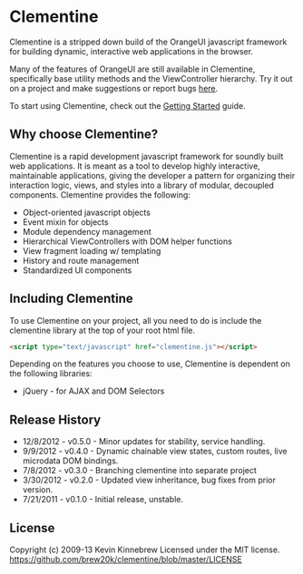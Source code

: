 # Clementine

Clementine is a stripped down build of the OrangeUI javascript framework for building dynamic, interactive web applications in the browser.

Many of the features of OrangeUI are still available in Clementine, specifically base utility methods and the ViewController hierarchy. Try it out on a project and make suggestions or report bugs [here].

To start using Clementine, check out the [Getting Started] guide.

## Why choose Clementine?

Clementine is a rapid development javascript framework for soundly built web applications. It is meant as a tool to develop highly interactive, maintainable applications, giving the developer a pattern for organizing their interaction logic, views, and styles into a library of modular, decoupled components. Clementine provides the following:

- Object-oriented javascript objects
- Event mixin for objects
- Module dependency management
- Hierarchical ViewControllers with DOM helper functions
- View fragment loading w/ templating
- History and route management
- Standardized UI components

## Including Clementine

To use Clementine on your project, all you need to do is include the clementine library at the top of your root html file.

```html
<script type="text/javascript" href="clementine.js"></script>
```

Depending on the features you choose to use, Clementine is dependent on the following libraries:

* jQuery - for AJAX and DOM Selectors

## Release History

* 12/8/2012 - v0.5.0 - Minor updates for stability, service handling.
* 9/9/2012 - v0.4.0 - Dynamic chainable view states, custom routes, live microdata DOM bindings.
* 7/8/2012 - v0.3.0 - Branching clementine into separate project
* 3/30/2012 - v0.2.0 - Updated view inheritance, bug fixes from prior version.
* 7/21/2011 - v0.1.0 - Initial release, unstable.

## License

Copyright (c) 2009-13 Kevin Kinnebrew
Licensed under the MIT license.
<https://github.com/brew20k/clementine/blob/master/LICENSE>

[here]: https://github.com/brew20k/clementine/issues?labels=&sort=created&state=open
[OrangeUI]:https://github.com/brew20k/orangeui
[Getting Started]: https://github.com/brew20k/orangeui/blob/master/docs/Getting%20Started.md
